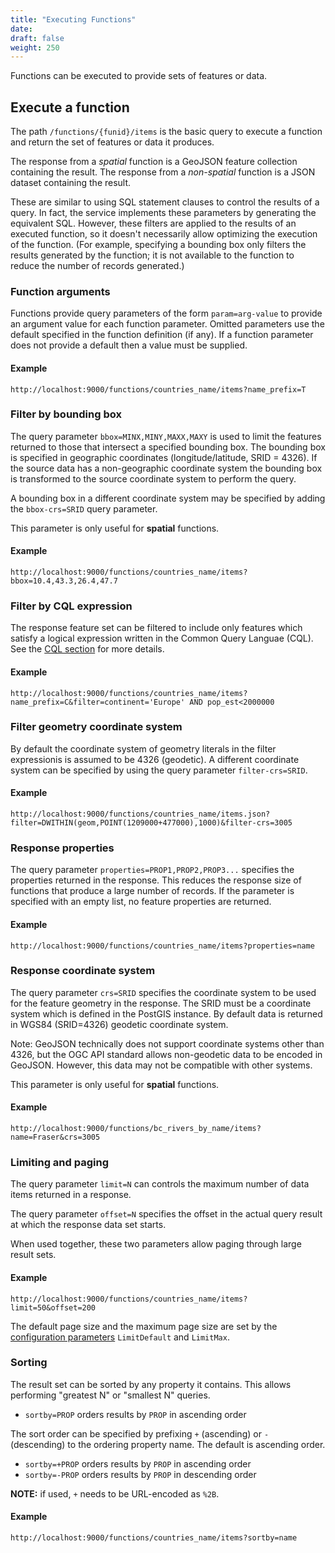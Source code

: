 ```yaml
---
title: "Executing Functions"
date:
draft: false
weight: 250
---
```


Functions can be executed to provide sets of features or data.

## Execute a function
The path `/functions/{funid}/items` is the basic query to execute
a function and return the set of features or data it produces.

The response from a _spatial_ function is a GeoJSON feature collection containing the result.
The response from a _non-spatial_ function is a JSON dataset containing the result.

These are similar to using SQL statement clauses to control the results of a query.
In fact, the service implements these parameters by generating the equivalent SQL.
However, these filters are applied to the results
of an executed function, so it doesn't necessarily allow optimizing the
execution of the function. (For example, specifying a bounding box only filters
the results generated by the function; it is not available to the
function to reduce the number of records generated.)

### Function arguments

Functions provide query parameters of the form `param=arg-value`
to provide an argument value for each function parameter.
Omitted parameters use the default specified in the function definition (if any).
If a function parameter does not provide a default
then a value must be supplied.

#### Example
```
http://localhost:9000/functions/countries_name/items?name_prefix=T
```

### Filter by bounding box

The query parameter `bbox=MINX,MINY,MAXX,MAXY`
is used to limit the features returned to those that intersect
a specified bounding box.
The bounding box is specified in geographic coordinates
(longitude/latitude, SRID = 4326).
If the source data has a non-geographic coordinate system
the bounding box is transformed to the source coordinate system
to perform the query.

A bounding box in a different coordinate system may be specified
by adding the `bbox-crs=SRID` query parameter.

This parameter is only useful for **spatial** functions.

#### Example
```
http://localhost:9000/functions/countries_name/items?bbox=10.4,43.3,26.4,47.7
```

### Filter by CQL expression

The response feature set can be filtered to include
only features which satisfy a logical expression written in
the Common Query Languae (CQL).
See the [CQL section](/query_data/cql/) for more details.

#### Example
```
http://localhost:9000/functions/countries_name/items?name_prefix=C&filter=continent='Europe' AND pop_est<2000000
```

### Filter geometry coordinate system

By default the coordinate system of geometry literals in the filter expressionis
is assumed to be 4326 (geodetic).
A different coordinate system
can be specified by using the query parameter `filter-crs=SRID`.

#### Example
```
http://localhost:9000/functions/countries_name/items.json?filter=DWITHIN(geom,POINT(1209000+477000),1000)&filter-crs=3005
```

### Response properties

The query parameter `properties=PROP1,PROP2,PROP3...`
specifies the properties returned in the response.
This reduces the response size of functions
that produce a large number of records.
If the parameter is specified with an empty list,
no feature properties are returned.

#### Example
```
http://localhost:9000/functions/countries_name/items?properties=name
```

### Response coordinate system

The query parameter `crs=SRID`
specifies the coordinate system to be used for the
feature geometry in the response.
The SRID must be a coordinate system which is defined in the PostGIS instance.
By default data is returned in WGS84 (SRID=4326) geodetic coordinate system.

Note: GeoJSON technically does not support coordinate systems other than 4326,
but the OGC API standard allows non-geodetic data to be encoded in GeoJSON.
However, this data may not be compatible with other systems.

This parameter is only useful for **spatial** functions.

#### Example
```
http://localhost:9000/functions/bc_rivers_by_name/items?name=Fraser&crs=3005
```

### Limiting and paging

The query parameter `limit=N` can controls
the maximum number of data items returned in a response.

The query parameter `offset=N` specifies the offset in the
actual query result at which the response data set starts.

When used together, these two parameters allow paging through large result
sets.

#### Example
```
http://localhost:9000/functions/countries_name/items?limit=50&offset=200
```

The default page size and the maximum page size
are set by the [configuration parameters](/installation/configuration/) `LimitDefault` and `LimitMax`.

### Sorting

The result set can be sorted by any property it contains.
This allows performing "greatest N" or "smallest N" queries.

* `sortby=PROP` orders results by `PROP` in ascending order

The sort order can be specified by prefixing `+` (ascending)
or `-` (descending) to the ordering property name.
The default is ascending order.

* `sortby=+PROP` orders results by `PROP` in ascending order
* `sortby=-PROP` orders results by `PROP` in descending order

**NOTE:** if used, `+` needs to be URL-encoded as `%2B`.

#### Example
```
http://localhost:9000/functions/countries_name/items?sortby=name
```
